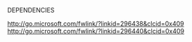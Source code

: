 DEPENDENCIES

http://go.microsoft.com/fwlink/?linkid=296438&clcid=0x409
http://go.microsoft.com/fwlink/?linkid=296440&clcid=0x409
